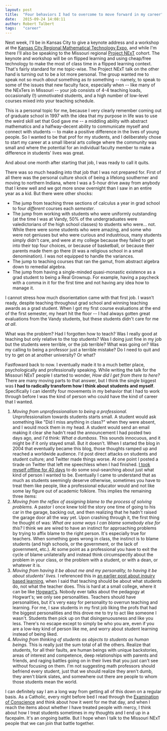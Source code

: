 ```yaml
---
layout: post
title:  "Four behaviors I had to overcome to move forward in my career"
date:   2015-09-24 14:08:11   
author: Robert Talbert
tags: 	"career"
---
```

Next week, I'll be in Kansas City to give a keynote address and a workshop at the [Kansas City Regional Mathematical Technology Expo](http://www.kcmathtechexpo.org/), and while I'm there I'll also be speaking to the Missouri regional [Project NExT](http://www.maa.org/programs/faculty-and-departments/project-next) cohort. The keynote and workshop will be on flipped learning and using cheap/free technology to make the most of class time in a flipped learning context. That's fairly standard for me topic-wise. The Project NExT talk on the other hand is turning out to be a lot more personal. The group wanted me to speak not so much _about_ something as _to_ something -- namely, to speak to some of the issues that new faculty face, especially when -- like many of the NExTers in Missouri -- your job consists of 4-4 teaching loads, occasionally (!) unmotivated students, and a high number of low-level courses mixed into your teaching schedule.

This is a personal topic for me, because I very clearly remember coming out of graduate school in 1997 with the idea that my purpose in life was to use the weird skill set that God gave me -- a middling ability with abstract mathematics and a halfway-decent ability to communicate myself and connect with students -- to make a positive difference in the lives of young people. So I wanted to be that prof for my students, and I deliberately chose to start my career at a small liberal arts college where the community was small and where the potential for an individual faculty member to make a difference in students' lives was great.  

And about one month after starting that job, I was ready to call it quits.

There was so much heading into that job that I was not prepared for. First of all there was the personal culture shock of being a lifelong southerner and moving to northern Indiana, where I was a 5-hour drive away from anybody that I knew well and we got more snow overnight than I saw in an entire year as a kid. But there were other shocks:

+ The jump from teaching three sections of calculus a year in grad school to four _different_ courses each _semester_.
+ The jump from working with students who were uniformly outstanding (at the time I was at Vandy, 50% of the undergraduates were valedictorians of the high school classes) to students who were... not. While there were some students who were amazing, and some who were not geniuses but who were curious and industrious, many students simply didn't care, and were at my college because they failed to get into their top four choices, or because of basketball, or because their parents made them go there (it was a religious school in a small denomination). I was not equipped to handle the variances.
+ The jump to teaching courses that ran the gamut, from abstract algebra down to remedial algebra.
+ The jump from having a single-minded quasi-monastic existence as a grad student to being a Real Grownup. For example, having a paycheck with a comma in it for the first time and not having any idea how to manage it.

I cannot stress how much disorientation came with that first job. I wasn't ready, despite teaching throughout grad school and winning teaching awards as a grad student. When I got my first course evaluations at the end of the first semester, my heart hit the floor -- I had always gotten great evaluations from the Vandy students, but these students didn't care for me _at all_.

What was the problem? Had I forgotten how to teach? Was I really good at teaching but only relative to the top students? Was I doing just fine in my job but the students were terrible, or the job terrible? What was going on? Was my calling to being a professor just a terrible mistake? Do I need to quit and try to get on at another university? Or what?

Fastfoward back to now. I eventually made it to a much better place, psychologically and professionally speaking. While writing the talk for the Missouri NExT people I started to wonder, _How did I get from there to here?_ There are many moving parts to that answer, but I think the single biggest was __I had to radically transform how I think about students and myself__. Specifically I can identify four movements in my behavior that I had to work through before I was the kind of person who could have the kind of career that I wanted.

1. _Moving from unprofessionalism to being a professional._ Unprofessionalism towards students starts small. A student would ask  something like "Did I miss anything in class?" when they were absent, and I would mock them in my head. A student would send an email making it clear she hadn't read the announcement I had posted two days ago, and I'd think: _What a dumbass._ This sounds innocuous, and it might be if it only stayed small. But it doesn't. When I started the blog in 2004 that eventually became this blog, those thoughts ramped up and reached a worldwide audience. I'd post direct attacks on students and student culture; and Twitter made things worse. At one point I posted a tirade on Twitter that left me speechless when I had finished. [I took myself offline for 40 days](http://chronicle.com/blognetwork/castingoutnines/2011/03/08/3251/) to do some soul-searching about just what kind of person I wanted to be. Eventually I came to understand that as much as students seemingly deserve otherwise, sometimes you have to treat them like people, like a professional educator would and not like some lay figure out of academic folklore. This implies the remaining three items:
2. _Moving from the reflex of assigning blame to the process of solving problems._ A pastor I once knew told the story one time of going to his car in the garage, backing out, and then realizing that he hadn't raised the garage door all the way yet. Upon crashing through it, the first thing he thought of was: _What are some ways I can blame somebody else for this?_ I think we are wired to have an instinct for approaching problems by trying to affix blame to the right person. It's especially true for teachers. When something goes wrong in class, the instinct is to blame students (and high schools, or the government, or the lack of government, etc.). At some point as a professional you have to exit the cycle of blame unilaterally and instead think circumspectly about the problem in your class, or the problem with a student, or with a dean, or whatever it is.
3. _Moving from having it be about me and my personality, to having it be about students' lives._ I referenced this in [an earlier post about inquiry based learning](http://rtalbert.org/blog/2015/keeping-your-mouth-shut/), when I said that teaching should be about what students do, not what the teacher does. This is hard at a small college, where it can be like [Hogwart's](http://harrypotter.wikia.com/wiki/Hogwarts_School_of_Witchcraft_and_Wizardry). Nobody ever talks about the pedagogy at Hogwart's; we only see personalities. Teachers should have personalities, but it's very easy for personality to overrun teaching and learning. For me, I saw students in my first job liking the profs that had the biggest personalities and this drove me to try to act like someone I wasn't. Students then pick up on that disingenuousness and like you less. There's no escape except to simply be who you are, even if you are a low-key kind of person like me, and worry about student learning instead of being liked.
4. _Moving from thinking of students as objects to students as human beings._ This is really just the sum total of all the others. Realize that students, for all their faults, are human beings with unique backstories, areas of interest and competence, deep relationships with parents and friends, and raging battles going on in their lives that you just can't see without focusing on them. I'm not suggesting math professors should befriend every student, just that we should realize they aren't dumb, they aren't blank slates, and somewhere out there are people to whom those students mean the world.

I can definitely say I am a long way from getting all of this down on a regular basis. As a Catholic, every night before bed I read through the [Examination of Conscience](http://www.beginningcatholic.com/catholic-examination-of-conscience.html) and think about how it went for me that day, and when I reach the items about whether I have treated people with mercy, I think about how I treat students sometimes in my thoughts and I end up in a facepalm. It's an ongoing battle. But I hope when I talk to the Missouri NExT people that we can join that battle together.
